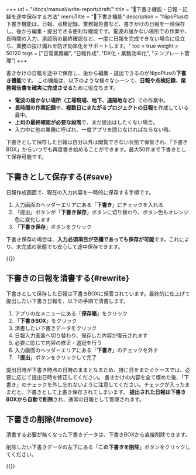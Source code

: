 +++
url = "/docs/manual/write-report/draft/"
title = "📝下書き機能 - 日報・記録を途中保存する方法" 
menuTitle = "📝下書き機能"
description = "NipoPlusの下書き機能は、日報、点検記録、業務報告書など、書きかけの日報を一時保存し、後から編集・提出できる便利な機能です。電波の届かない場所での作業や、長時間の入力、承認前の最終確認など、一度に日報を完成できない場合に役立ち、業務の抜け漏れを防ぎ効率化をサポートします。" 
toc = true
weight = 50120
tags = ["日常業務編", "日報作成", "DX化・業務効率化", "テンプレート管理"]
+++

書きかけの日報を途中で保存し、後から編集・提出できるのがNipoPlusの<strong>下書き機能</strong>です。
この機能は、以下のような様々なシーンで、<strong>日報や点検記録、業務報告書を確実に完成させる</strong>ために役立ちます。

- <strong>電波の届かない場所（工場現場、地下、遠隔地など）</strong>での作業中。
- <strong>長時間の作業記録</strong>や、<strong>複数日にまたがるプロジェクトの日報</strong>を作成している最中。
- <strong>上司の最終確認が必要な段階</strong>で、まだ提出はしたくない場合。
- 入力中に他の業務に呼ばれ、一度アプリを閉じなければならない時。

下書きとして保存した日報は自分以外は閲覧できない状態で保管され、「下書きBOX」からいつでも再度書き始めることができます。最大50件まで下書きとして保存可能です。

## 下書きとして保存する{#save}

日報作成画面で、現在の入力内容を一時的に保存する手順です。

1.  入力画面のヘッダーエリアにある「<strong>下書き</strong>」にチェックを入れる
2.  「提出」ボタンが「<strong>下書き保存</strong>」ボタンに切り替わり、ボタン色もオレンジ色に変化します
3.  「<strong>下書き保存</strong>」ボタンをクリック

下書き保存の場合は、<strong>入力必須項目が空欄であっても保存が可能</strong>です。これにより、未完成の状態でも安心して途中保存できます。

{{<icatch filename="img/report-draft-save" msg="書きかけの日報や点検記録を「下書き」にチェックを入れて保存すると、下書きBOXに一時的に保管されます" alice="ok">}}

## 下書きの日報を清書する{#rewrite}

下書きとして保存した日報は下書きBOXに保管されています。最終的に仕上げて提出したい下書き日報を、以下の手順で清書します。

1.  アプリの左メニューにある「<strong>保存箱</strong>」をクリック
2.  「<strong>下書きBOX</strong>」をクリック
3.  清書したい下書きデータをクリック
4.  日報入力画面へ切り替わり、保存した内容が復元されます
5.  必要に応じて内容の修正・追記を行う
6.  入力画面のヘッダーエリアにある「<strong>下書き</strong>」のチェックを外す
7.  「<strong>提出</strong>」ボタンをクリックして完了

提出日時が下書き時点の日時のままとなるため、特に日をまたぐケースでは、必要に応じて提出日時を修正してください。
書きかけの内容を全て埋めた後、「下書き」のチェックを外し忘れないように注意してください。チェックが入ったままだと、下書きとして上書き保存されてしまいます。
<strong>提出された日報は下書きBOXから自動で削除</strong>され、通常の日報として管理されます。

## 下書きの削除{#remove}

清書する必要が無くなった下書きデータは、下書きBOXから直接削除できます。

削除したい下書きデータの左下にある「<strong>この下書きを削除</strong>」ボタンをクリックしてください。

{{<icatch filename="img/draft-delete" msg="不要になった下書き日報を削除するには、下書きBOXでゴミ箱ボタンを押します。これで下書きデータが完全に削除されます" alice="here">}}
